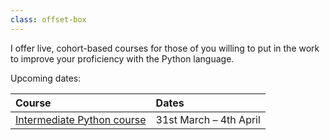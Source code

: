 ```yaml
---
class: offset-box
---
```


I offer live, cohort-based courses for those of you willing to put in the work to improve your proficiency with the Python language.

Upcoming dates:

| Course | Dates |
| :- | :- |
| [Intermediate Python course](#intermediate-python-course) | 31st March – 4th April |
